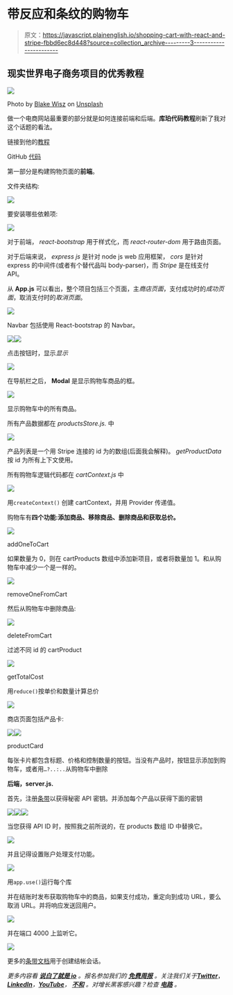 # 带反应和条纹的购物车

> 原文：<https://javascript.plainenglish.io/shopping-cart-with-react-and-stripe-fbbd6ec8d448?source=collection_archive---------3----------------------->

## 现实世界电子商务项目的优秀教程

![](img/0df128ff317ec1e11bb60310368dc671.png)

Photo by [Blake Wisz](https://unsplash.com/@blakewisz?utm_source=medium&utm_medium=referral) on [Unsplash](https://unsplash.com?utm_source=medium&utm_medium=referral)

做一个电商网站最重要的部分就是如何连接前端和后端。**库珀代码教程**刷新了我对这个话题的看法。

链接到他的[教程](https://www.youtube.com/watch?v=_8M-YVY76O8&t=61s&ab_channel=TraversyMedia)

GitHub [代码](https://github.com/coopercodes/ReactEcommerceStoreWithStripeAPI)

第一部分是构建购物页面的**前端**。

文件夹结构:

![](img/637f7f93e064a25fbe1dadbc4d5d31a1.png)

要安装哪些依赖项:

![](img/a79bb44b1ad226fb81d040ada8db5bb4.png)

对于前端， *react-bootstrap* 用于样式化，而 *react-router-dom* 用于路由页面。

对于后端来说， *express js* 是针对 node js web 应用框架， *cors* 是针对 express 的中间件(或者有个替代品叫 body-parser)，而 *Stripe* 是在线支付 API。

从 **App.js** 可以看出，整个项目包括三个页面，主*商店页面*，支付成功时的*成功页面*，取消支付时的*取消页面*。

![](img/4ba3a84cc8c0fb453584294bef3dcc42.png)

Navbar 包括使用 React-bootstrap 的 Navbar。

![](img/1a5c413388416090fe0ed84015e4c547.png)![](img/b45b10024fdffd28e003970cb5616fb9.png)

点击按钮时，显示*显示*

![](img/c36d902a2f937fe778ad64bc4fdb4bc7.png)

在导航栏之后， **Modal** 是显示购物车商品的框。

![](img/8e818154e40aaff4c21a3cb85d34ffed.png)

显示购物车中的所有商品。

所有产品数据都在 *productsStore.js.* 中

![](img/f1f3c67861acb32d9b8d659e2e7bdb27.png)

产品列表是一个用 Stripe 连接的 id 为的数组(后面我会解释)。 *getProductData* 按 id 为所有上下文使用。

所有购物车逻辑代码都在 *cartContext.js* 中

![](img/fdb0d48e88a8f808a0ec87cfb283c1a9.png)

用`createContext()` 创建 cartContext，并用 Provider 传递值。

购物车有**四个功能:添加商品、移除商品、删除商品和获取总价。**

![](img/80ea6bb712ccd299747e7abc9e5abb7f.png)

addOneToCart

如果数量为 0，则在 cartProducts 数组中添加新项目，或者将数量加 1。和从购物车中减少一个是一样的。

![](img/5ecdb372b670dc9b7df049d691e3eefa.png)

removeOneFromCart

然后从购物车中删除商品:

![](img/f0ea2a5ad528fee375a97c73e8631e8b.png)

deleteFromCart

过滤不同 id 的 cartProduct

![](img/a470cc2cbf6c21d61de89081479e9282.png)

getTotalCost

用`reduce()`按单价和数量计算总价

![](img/1b90ecfeaec6b243a73903675c7c4ca9.png)

商店页面包括产品卡:

![](img/adecb025fcbdfd43116e5976d8c98ee7.png)![](img/9ef37f090906af9d58deef90a8ed39f2.png)

productCard

每张卡片都包含标题、价格和控制数量的按钮。当没有产品时，按钮显示添加到购物车，或者用`…?..:..`从购物车中删除

**后端，server.js.**

首先，注册[条带](https://stripe.com/)以获得秘密 API 密钥。并添加每个产品以获得下面的密钥

![](img/2fb8f8efcc02bf4143abdc34fa5bfb6f.png)![](img/de4bc39afeb5656839286233b0decebc.png)![](img/f3842f355ae16818e47403febbd8010a.png)

当您获得 API ID 时，按照我之前所说的，在 products 数组 ID 中替换它。

![](img/c0fc1b116b0ab5f4e86dd42b4c2c5d36.png)

并且记得设置账户处理支付功能。

![](img/8c8f0ed927ea91d3c7a972a897d7f2b1.png)

用`app.use()`运行每个库

并在结账时发布获取购物车中的商品，如果支付成功，重定向到成功 URL，要么取消 URL。并将响应发送回用户。

![](img/0ce674fd26e3f8e13809f21fb2c45a98.png)

并在端口 4000 上监听它。

![](img/271a77af5f5503650d2c6e84d7fd9cbe.png)

更多的[条带文档](https://stripe.com/docs/checkout/quickstart?client=react&lang=node)用于创建结帐会话。

*更多内容看* [***说白了就是 io***](https://plainenglish.io/) *。报名参加我们的* [***免费周报***](http://newsletter.plainenglish.io/) *。关注我们关于*[***Twitter***](https://twitter.com/inPlainEngHQ)，[***LinkedIn***](https://www.linkedin.com/company/inplainenglish/)*，*[***YouTube***](https://www.youtube.com/channel/UCtipWUghju290NWcn8jhyAw)*，* [***不和***](https://discord.gg/GtDtUAvyhW) *。对增长黑客感兴趣？检查* [***电路***](https://circuit.ooo/) *。*